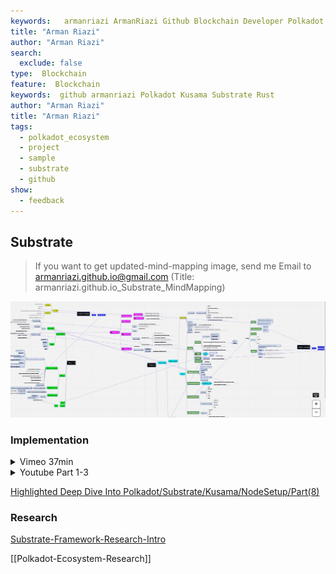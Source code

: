 ```yaml
---
keywords:   armanriazi ArmanRiazi Github Blockchain Developer Polkadot Kusama Substrate Rust
title: "Arman Riazi"
author: "Arman Riazi"
search:
  exclude: false
type:  Blockchain
feature:  Blockchain
keywords:  github armanriazi Polkadot Kusama Substrate Rust
author: "Arman Riazi"
title: "Arman Riazi"
tags:
  - polkadot_ecosystem
  - project
  - sample
  - substrate
  - github
show:
  - feedback
---
```



## Substrate

> If you want to get updated-mind-mapping image, send me Email to armanriazi.github.io@gmail.com 
> (Title: armanriazi.github.io_Substrate_MindMapping)

![Graph](../../assets/attachments/substrate-minmap.jpg)

### Implementation


<details>
<summary>Vimeo 37min</summary>

[Main Link](https://vimeo.com/883191398)

<iframe src="https://player.vimeo.com/video/883191398?badge=0&amp;autopause=0&amp;quality_selector=1&amp;player_id=0&amp;app_id=58479" width="900" height="506" frameborder="0" allow="autoplay; fullscreen; picture-in-picture" title="Substrate-Rust-Smartcontract"></iframe>
<!-- <div style="padding:56.25% 0 0 0;position:relative;"><iframe src="https://player.vimeo.com/video/883191398?badge=0&amp;autopause=0&amp;quality_selector=1&amp;player_id=0&amp;app_id=58479" frameborder="0" allow="autoplay; fullscreen; picture-in-picture" style="position:absolute;top:0;left:0;width:100%;height:100%;" title="Substrate-Rust-Smartcontract"></iframe></div><script src="https://player.vimeo.com/api/player.js"></script> -->
</details>

<details>
<summary>Youtube Part 1-3</summary>
<iframe width="900" height="506" src="https://www.youtube.com/embed/1GAxb4WvuSA" title="YouTube video player" frameborder="0" allow="accelerometer; autoplay; clipboard-write; encrypted-media; gyroscope; picture-in-picture" allowfullscreen></iframe>
<iframe width="900" height="506" src="https://www.youtube.com/embed/s1pJ0hip9s4" title="YouTube video player" frameborder="0" allow="accelerometer; autoplay; clipboard-write; encrypted-media; gyroscope; picture-in-picture" allowfullscreen></iframe>
<iframe width="900" height="506" src="https://www.youtube.com/embed/BjrLAb5ZFEs" title="YouTube video player" frameborder="0" allow="accelerometer; autoplay; clipboard-write; encrypted-media; gyroscope; picture-in-picture" allowfullscreen></iframe>
</details>

[Highlighted Deep Dive Into Polkadot/Substrate/Kusama/NodeSetup/Part(8)](substrate-polka-kus/substrate-setup-research-intro.md)

### Research

[Substrate-Framework-Research-Intro](substrate-polka-kus/substrate-framework-research-intro.md)

[[Polkadot-Ecosystem-Research]]

